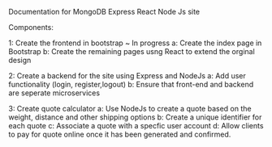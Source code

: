 Documentation for MongoDB Express React Node Js site

Components:

1: Create the frontend in bootstrap ~ In progress
	a: Create the index page in Bootstrap
	b: Create the remaining pages usng React to extend the orginal design

2: Create a backend for the site using Express and NodeJs
	a: Add user functionality (login, register,logout)
	b: Ensure that front-end and backend are seperate microservices

3: Create quote calculator
	a: Use NodeJs to create a quote based on the weight, distance and other shipping options
	b: Create a unique identifier for each quote
	c: Associate a quote with a specfic user account
	d: Allow clients to pay for quote online once it has been generated and confirmed.

